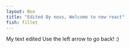 ```yaml
---
layout: Box
title: "Edited By novs, Welcome to new react"
fish: fillet
---
```

My text edited
Use the left arrow to go back! :)
